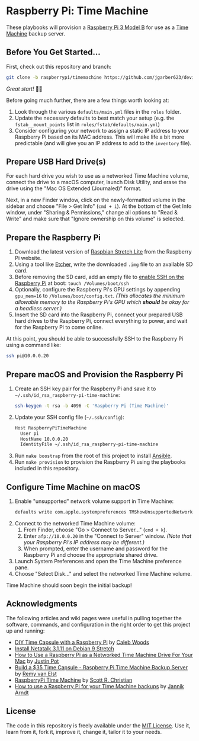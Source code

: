 # Raspberry Pi: Time Machine

These playbooks will provision a [Raspberry Pi 3 Model B](https://www.raspberrypi.org/products/raspberry-pi-3-model-b/) for use as a [Time Machine](https://www.apple.com/in/support/timemachine/) backup server.

## Before You Get Started…

First, check out this repository and branch:

```sh
git clone -b raspberrypi/timemachine https://github.com/jgarber623/device-provisioning
```

_Great start!_ 👏🏻

Before going much further, there are a few things worth looking at:

1. Look through the various `defaults/main.yml` files in the `roles` folder.
1. Update the necessary defaults to best match your setup (e.g. the `fstab__mount_points` list in `roles/fstab/defaults/main.yml`)
1. Consider configuring your network to assign a static IP address to your Raspberry Pi based on its MAC address. This will make life a bit more predictable (and will give you an IP address to add to the `inventory` file).

## Prepare USB Hard Drive(s)

For each hard drive you wish to use as a networked Time Machine volume, connect the drive to a macOS computer, launch Disk Utility, and erase the drive using the "Mac OS Extended (Journaled)" format.

Next, in a new Finder window, click on the newly-formatted volume in the sidebar and choose "File > Get Info" (`cmd + i`). At the bottom of the Get Info window, under "Sharing & Permissions," change all options to "Read & Write" and make sure that "Ignore ownership on this volume" is selected.

## Prepare the Raspberry Pi

1. Download the latest version of [Raspbian Stretch Lite](https://www.raspberrypi.org/downloads/raspbian/) from the Raspberry Pi website.
1. Using a tool like [Etcher](https://etcher.io), write the downloaded `.img` file to an available SD card.
1. Before removing the SD card, add an empty file to [enable SSH on the Raspberry Pi](https://www.raspberrypi.org/documentation/remote-access/ssh/) at boot: `touch /Volumes/boot/ssh`
1. Optionally, configure the Raspberry Pi's GPU settings by appending `gpu_mem=16` to `/Volumes/boot/config.txt`. _(This allocates the minimum allowable memory to the Raspberry Pi's GPU which **should** be okay for a headless server.)_
1. Insert the SD card into the Raspberry Pi, connect your prepared USB hard drives to the Raspberry Pi, connect everything to power, and wait for the Raspberry Pi to come online.

At this point, you should be able to successfully SSH to the Raspberry Pi using a command like:

```sh
ssh pi@10.0.0.20
```

## Prepare macOS and Provision the Raspberry Pi

1. Create an SSH key pair for the Raspberry Pi and save it to `~/.ssh/id_rsa_raspberry-pi-time-machine`:
	```sh
	ssh-keygen -t rsa -b 4096 -C 'Raspberry Pi (Time Machine)'
	```
1. Update your SSH config file (`~/.ssh/config`):
	```txt
	Host RaspberryPiTimeMachine
	  User pi
	  HostName 10.0.0.20
	  IdentityFile ~/.ssh/id_rsa_raspberry-pi-time-machine
	```
1. Run `make boostrap` from the root of this project to install [Ansible](https://www.ansible.com).
1. Run `make provision` to provision the Raspberry Pi using the playbooks included in this repository.

## Configure Time Machine on macOS

1. Enable "unsupported" network volume support in Time Machine:
	```sh
	defaults write com.apple.systempreferences TMShowUnsupportedNetworkVolumes 1
	```
1. Connect to the networked Time Machine volume:
	1. From Finder, choose "Go > Connect to Server…" (`cmd + k`).
	1. Enter `afp://10.0.0.20` in the "Connect to Server" window. _(Note that your Raspberry Pi's IP address may be different.)_
	1. When prompted, enter the username and password for the Raspberry Pi and choose the appropriate shared drive.
1. Launch System Preferences and open the Time Machine preference pane.
1. Choose "Select Disk…" and select the networked Time Machine volume.

Time Machine should soon begin the initial backup!

## Acknowledgments

The following articles and wiki pages were useful in pulling together the software, commands, and configuration in the right order to get this project up and running:

- [DIY Time Capsule with a Raspberry Pi](https://www.calebwoods.com/2015/04/06/diy-time-capsule-raspberry-pi/) by [Caleb Woods](https://www.calebwoods.com)
- [Install Netatalk 3.1.11 on Debian 9 Stretch](http://netatalk.sourceforge.net/wiki/index.php/Install_Netatalk_3.1.11_on_Debian_9_Stretch)
- [How to Use a Raspberry Pi as a Networked Time Machine Drive For Your Mac](https://www.howtogeek.com/276468/how-to-use-a-raspberry-pi-as-a-networked-time-machine-drive-for-your-mac/) by [Justin Pot](https://www.howtogeek.com/author/justinpot/)
- [Build a $35 Time Capsule - Raspberry Pi Time Machine Backup Server](https://raymii.org/s/articles/Build_a_35_dollar_Time_Capsule_-_Raspberry_Pi_Time_Machine.html) by [Remy van Elst](https://raymii.org)
- [RaspberryPi Time Machine](https://scottrchristian.com/2017/09/08/raspberry-pi-time-machine/) by [Scott R. Christian](https://scottrchristian.com)
- [How to use a Raspberry Pi for your Time Machine backups](https://www.jannikarndt.de/blog/2018/01/how_to_use_a_raspberry_pi_for_your_time_machine_backups/) by [Jannik Arndt](https://www.jannikarndt.de)

## License

The code in this repository is freely available under the [MIT License](http://opensource.org/licenses/MIT). Use it, learn from it, fork it, improve it, change it, tailor it to your needs.
